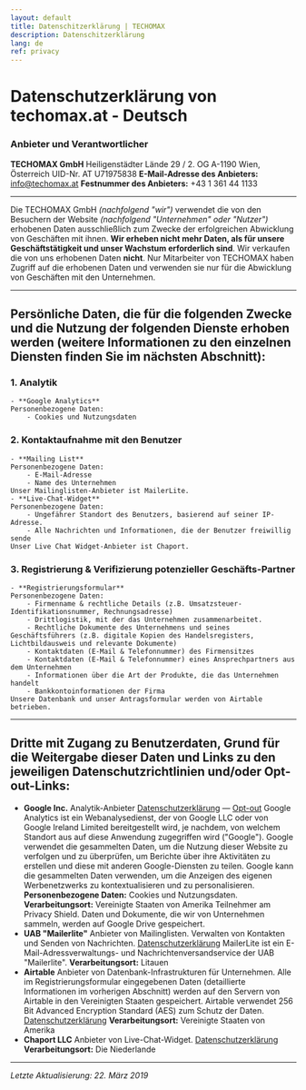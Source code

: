 ```yaml
---
layout: default
title: Datenschitzerklärung | TECHOMAX
description: Datenschitzerklärung
lang: de
ref: privacy
---
```


# Datenschutzerklärung von techomax.at - Deutsch
### Anbieter und Verantwortlicher
**TECHOMAX GmbH**
Heiligenstädter Lände 29 / 2. OG
A-1190 Wien, Österreich
UID-Nr. AT U71975838
**E-Mail-Adresse des Anbieters:** info@techomax.at
**Festnummer des Anbieters:** +43 1 361 44 1133
- - - -
Die TECHOMAX GmbH *(nachfolgend "wir")* verwendet die von den Besuchern der Website *(nachfolgend "Unternehmen" oder "Nutzer")* erhobenen Daten ausschließlich zum Zwecke der erfolgreichen Abwicklung von Geschäften mit ihnen. **Wir erheben nicht mehr Daten, als für unsere Geschäftstätigkeit und unser Wachstum erforderlich sind**. Wir verkaufen die von uns erhobenen Daten **nicht**. Nur Mitarbeiter von TECHOMAX haben Zugriff auf die erhobenen Daten und verwenden sie nur für die Abwicklung von Geschäften mit den Unternehmen.
- - - -
## Persönliche Daten, die für die folgenden Zwecke und die Nutzung der folgenden Dienste erhoben werden (weitere Informationen zu den einzelnen Diensten finden Sie im nächsten Abschnitt):
### 1. Analytik
	- **Google Analytics**
	Personenbezogene Daten:
		- Cookies und Nutzungsdaten

### 2. Kontaktaufnahme mit den Benutzer
	- **Mailing List**
	Personenbezogene Daten:
		- E-Mail-Adresse
		- Name des Unternehmen
	Unser Mailinglisten-Anbieter ist MailerLite.
	- **Live-Chat-Widget**
	Personenbezogene Daten:
		- Ungefährer Standort des Benutzers, basierend auf seiner IP-Adresse.
		- Alle Nachrichten und Informationen, die der Benutzer freiwillig sende
	Unser Live Chat Widget-Anbieter ist Chaport. 

### 3. Registrierung & Verifizierung potenzieller Geschäfts-Partner
	- **Registrierungsformular**
	Personenbezogene Daten:
		- Firmenname & rechtliche Details (z.B. Umsatzsteuer-Identifikationsnummer, Rechnungsadresse)
		- Drittlogistik, mit der das Unternehmen zusammenarbeitet.
		- Rechtliche Dokumente des Unternehmens und seines Geschäftsführers (z.B. digitale Kopien des Handelsregisters, Lichtbildausweis und relevante Dokumente)
		- Kontaktdaten (E-Mail & Telefonnummer) des Firmensitzes
		- Kontaktdaten (E-Mail & Telefonnummer) eines Ansprechpartners aus dem Unternehmen 
		- Informationen über die Art der Produkte, die das Unternehmen handelt
		- Bankkontoinformationen der Firma
	Unsere Datenbank und unser Antragsformular werden von Airtable betrieben.
- - - -
## Dritte mit Zugang zu Benutzerdaten, Grund für die Weitergabe dieser Daten und Links zu den jeweiligen Datenschutzrichtlinien und/oder Opt-out-Links:
- **Google Inc.**
Analytik-Anbieter
[Datenschutzerklärung](https://policies.google.com/privacy?hl=de) — [Opt-out](https://tools.google.com/dlpage/gaoptout)
Google Analytics ist ein Webanalysedienst, der von Google LLC oder von Google Ireland Limited bereitgestellt wird, je nachdem, von welchem Standort aus auf diese Anwendung zugegriffen wird ("Google"). Google verwendet die gesammelten Daten, um die Nutzung dieser Website zu verfolgen und zu überprüfen, um Berichte über ihre Aktivitäten zu erstellen und diese mit anderen Google-Diensten zu teilen.
Google kann die gesammelten Daten verwenden, um die Anzeigen des eigenen Werbenetzwerks zu kontextualisieren und zu personalisieren.
**Personenbezogene Daten:** Cookies und Nutzungsdaten.
**Verarbeitungsort:** Vereinigte Staaten von Amerika
Teilnehmer am Privacy Shield. 
Daten und Dokumente, die wir von Unternehmen sammeln, werden auf Google Drive gespeichert.
- **UAB "Mailerlite"**
Anbieter von Mailinglisten. Verwalten von Kontakten und Senden von Nachrichten.
[Datenschutzerklärung](https://www.mailerlite.com/legal/privacy-policy)
MailerLite ist ein E-Mail-Adressverwaltungs- und Nachrichtenversandservice der UAB "Mailerlite".
**Verarbeitungsort:** Litauen
- **Airtable**
Anbieter von Datenbank-Infrastrukturen für Unternehmen. Alle im Registrierungsformular eingegebenen Daten (detaillierte Informationen im vorherigen Abschnitt) werden auf den Servern von Airtable in den Vereinigten Staaten gespeichert. Airtable verwendet 256 Bit Advanced Encryption Standard (AES) zum Schutz der Daten.
[Datenschutzerklärung](https://airtable.com/privacy)
**Verarbeitungsort:** Vereinigte Staaten von Amerika
- **Chaport LLC**
Anbieter von Live-Chat-Widget.
[Datenschutzerklärung](https://www.chaport.com/privacy)
**Verarbeitungsort:** Die Niederlande
- - - -
*Letzte Aktualisierung: 22. März 2019*